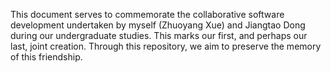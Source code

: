 This document serves to commemorate the collaborative software development undertaken by myself (Zhuoyang Xue) and Jiangtao Dong during our undergraduate studies. This marks our first, and perhaps our last, joint creation. Through this repository, we aim to preserve the memory of this friendship.
